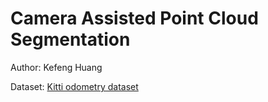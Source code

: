 # Camera Assisted Point Cloud Segmentation

Author: Kefeng Huang

Dataset: [Kitti odometry dataset](http://www.cvlibs.net/datasets/kitti/eval_odometry.php)